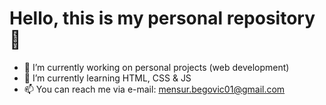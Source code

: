 # Hello, this is my personal repository 👋

- 🔭 I’m currently working on personal projects (web development)
- 🌱 I’m currently learning HTML, CSS & JS
- 📫 You can reach me via e-mail: mensur.begovic01@gmail.com
